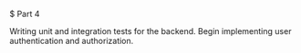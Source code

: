 $ Part 4

Writing unit and integration tests for the backend. Begin implementing user authentication and authorization.
